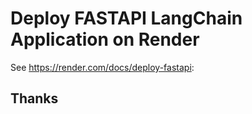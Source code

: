 # Deploy FASTAPI LangChain Application on Render


See https://render.com/docs/deploy-fastapi:

## Thanks
